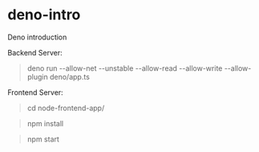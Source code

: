 # deno-intro
Deno introduction

Backend Server:

> deno run --allow-net --unstable --allow-read --allow-write --allow-plugin deno/app.ts


Frontend Server:

> cd node-frontend-app/

> npm install

> npm start

